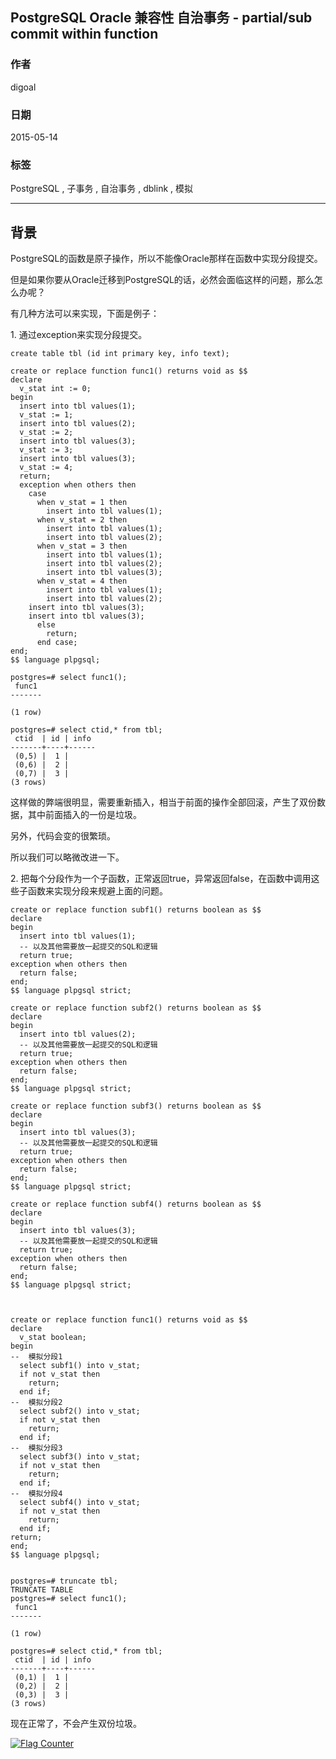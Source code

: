 ## PostgreSQL Oracle 兼容性 自治事务 - partial/sub commit within function  
                                                                                                                                                       
### 作者                                                                                                                                      
digoal                                                                                                                                      
                                                                                                                                      
### 日期                                                                                                                                       
2015-05-14                                                                                                                           
                                                                                                                                        
### 标签                                                                                                                                      
PostgreSQL , 子事务 , 自治事务 , dblink , 模拟          
                                                                                                                                                  
----                                                                                                                                                  
                                                                                                                                                   
## 背景                                                                           
PostgreSQL的函数是原子操作，所以不能像Oracle那样在函数中实现分段提交。  
  
但是如果你要从Oracle迁移到PostgreSQL的话，必然会面临这样的问题，那么怎么办呢？  
  
有几种方法可以来实现，下面是例子：  
  
1\. 通过exception来实现分段提交。  
  
```  
create table tbl (id int primary key, info text);  
  
create or replace function func1() returns void as $$  
declare  
  v_stat int := 0;  
begin  
  insert into tbl values(1);  
  v_stat := 1;  
  insert into tbl values(2);  
  v_stat := 2;  
  insert into tbl values(3);  
  v_stat := 3;  
  insert into tbl values(3);  
  v_stat := 4;  
  return;  
  exception when others then  
    case   
      when v_stat = 1 then  
        insert into tbl values(1);  
      when v_stat = 2 then  
        insert into tbl values(1);  
        insert into tbl values(2);  
      when v_stat = 3 then  
        insert into tbl values(1);  
        insert into tbl values(2);  
        insert into tbl values(3);  
      when v_stat = 4 then  
        insert into tbl values(1);  
        insert into tbl values(2);  
	insert into tbl values(3);  
	insert into tbl values(3);  
      else  
        return;  
      end case;  
end;  
$$ language plpgsql;  
  
postgres=# select func1();  
 func1   
-------  
   
(1 row)  
  
postgres=# select ctid,* from tbl;  
 ctid  | id | info   
-------+----+------  
 (0,5) |  1 |   
 (0,6) |  2 |   
 (0,7) |  3 |   
(3 rows)  
```  
  
这样做的弊端很明显，需要重新插入，相当于前面的操作全部回滚，产生了双份数据，其中前面插入的一份是垃圾。  
  
另外，代码会变的很繁琐。  
  
所以我们可以略微改进一下。  
  
2\. 把每个分段作为一个子函数，正常返回true，异常返回false，在函数中调用这些子函数来实现分段来规避上面的问题。  
  
```  
create or replace function subf1() returns boolean as $$  
declare  
begin  
  insert into tbl values(1);  
  -- 以及其他需要放一起提交的SQL和逻辑  
  return true;  
exception when others then  
  return false;  
end;   
$$ language plpgsql strict;  
  
create or replace function subf2() returns boolean as $$  
declare  
begin  
  insert into tbl values(2);  
  -- 以及其他需要放一起提交的SQL和逻辑  
  return true;  
exception when others then  
  return false;  
end;   
$$ language plpgsql strict;  
  
create or replace function subf3() returns boolean as $$  
declare  
begin  
  insert into tbl values(3);  
  -- 以及其他需要放一起提交的SQL和逻辑  
  return true;  
exception when others then  
  return false;  
end;   
$$ language plpgsql strict;  
  
create or replace function subf4() returns boolean as $$  
declare  
begin  
  insert into tbl values(3);  
  -- 以及其他需要放一起提交的SQL和逻辑  
  return true;  
exception when others then  
  return false;  
end;   
$$ language plpgsql strict;  
  
  
  
create or replace function func1() returns void as $$  
declare  
  v_stat boolean;  
begin  
--  模拟分段1  
  select subf1() into v_stat;  
  if not v_stat then   
    return;  
  end if;  
--  模拟分段2  
  select subf2() into v_stat;  
  if not v_stat then   
    return;  
  end if;  
--  模拟分段3  
  select subf3() into v_stat;  
  if not v_stat then   
    return;  
  end if;  
--  模拟分段4  
  select subf4() into v_stat;  
  if not v_stat then   
    return;  
  end if;  
return;  
end;  
$$ language plpgsql;  
  
  
postgres=# truncate tbl;  
TRUNCATE TABLE  
postgres=# select func1();  
 func1   
-------  
   
(1 row)  
  
postgres=# select ctid,* from tbl;  
 ctid  | id | info   
-------+----+------  
 (0,1) |  1 |   
 (0,2) |  2 |   
 (0,3) |  3 |   
(3 rows)  
```  
  
现在正常了，不会产生双份垃圾。  
  
<a rel="nofollow" href="http://info.flagcounter.com/h9V1"  ><img src="http://s03.flagcounter.com/count/h9V1/bg_FFFFFF/txt_000000/border_CCCCCC/columns_2/maxflags_12/viewers_0/labels_0/pageviews_0/flags_0/"  alt="Flag Counter"  border="0"  ></a>  
  
